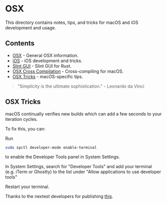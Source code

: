 # OSX

This directory contains notes, tips, and tricks for macOS and iOS development and usage.

## Contents

-   [OSX](osx.md) - General OSX information.
-   [iOS](ios.md) - iOS development and tricks.
-   [Slint GUI](../../programming/rust/gui/slint.mdogramming/rust/gui/slint.md) - Slint GUI for Rust.
-   [OSX Cross Compilation](osxcross.md) - Cross-compiling for macOS.
-   [OSX Tricks](osx_tricks.md) - macOS-specific tips.

> "Simplicity is the ultimate sophistication." - Leonardo da Vinci

 
## OSX Tricks
 macOS continually verifies new builds which can add a few seconds to your iteration cycles.

To fix this, you can:

Run 
```bash 
sudo spctl developer-mode enable-terminal
 ```
to enable the Developer Tools panel in System Settings.

In System Settings, search for "Developer Tools" and add your terminal (e.g. iTerm or Ghostty) to the list under "Allow applications to use developer tools"

Restart your terminal.

Thanks to the nextest developers for publishing [this](https://nexte.st/docs/installation/macos/#gatekeeper).